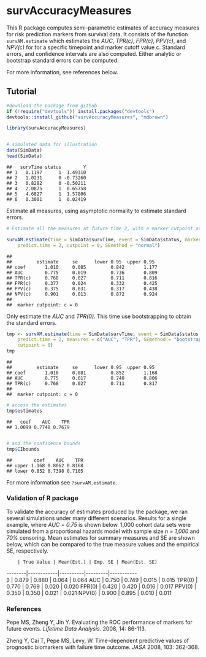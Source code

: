 survAccuracyMeasures
=============================================

This R package computes semi-parametric estimates of accuracy measures for risk prediction markers from survival data. It consists of the function `survAM.estimate` which estimates the *AUC*, *TPR(c)*, *FPR(c)*, *PPV(c)*, and *NPV(c)* for for a specific timepoint and marker cutoff value c. Standard errors, and confidence intervals are also computed. Either analytic or bootstrap standard errors can be computed. 

For more information, see references below. 


## Tutorial



```r
#download the package from github
if (!require("devtools")) install.packages("devtools")
devtools::install_github("survAccuracyMeasures", "mdbrown")

library(survAccuracyMeasures)
```

```r

# simulated data for illustration
data(SimData)
head(SimData)
```

```
##   survTime status        Y
## 1   0.1197      1  1.49310
## 2   1.0231      0 -0.73260
## 3   0.8282      0 -0.50211
## 4   2.0875      1  0.65758
## 5   4.6827      1  1.57806
## 6   0.3001      1  0.02419
```



Estimate all measures, using asymptotic normality to estimate standard errors. 


```r
# Estimate all the measures at future time 2, with a marker cutpoint at 0.

survAM.estimate(time = SimData$survTime, event = SimData$status, marker = SimData$Y, 
    predict.time = 2, cutpoint = 0, SEmethod = "normal")
```

```
## 
##         estimate     se      lower 0.95  upper 0.95
## coef       1.010     0.085         0.842       1.177 
## AUC        0.775     0.019         0.736       0.809 
## TPR(c)     0.768     0.027         0.711       0.816 
## FPR(c)     0.377     0.024         0.332       0.425 
## PPV(c)     0.375     0.031         0.317       0.438 
## NPV(c)     0.901     0.013         0.872       0.924 
## 
##  marker cutpoint: c = 0
```


Only estimate the *AUC* and *TPR(0)*. This time use bootstrapping to obtain the standard errors. 


```r
tmp <- survAM.estimate(time = SimData$survTime, event = SimData$status, marker = SimData$Y, 
    predict.time = 2, measures = c("AUC", "TPR"), SEmethod = "bootstrap", bootstraps = 50, 
    cutpoint = 0)
tmp
```

```
## 
##         estimate     se      lower 0.95  upper 0.95
## coef       1.010     0.081         0.852       1.168 
## AUC        0.775     0.017         0.740       0.806 
## TPR(c)     0.768     0.027         0.711       0.817 
## 
##  marker cutpoint: c = 0
```



```r
# access the estimates
tmp$estimates
```

```
##   coef    AUC    TPR 
## 1.0099 0.7748 0.7679
```

```r

# and the confidence bounds
tmp$CIbounds
```

```
##        coef    AUC    TPR
## upper 1.168 0.8062 0.8168
## lower 0.852 0.7398 0.7105
```


For more information see `?survAM.estimate`. 
### Validation of R package
To validate the accuracy of estimates produced by the package, we ran several simulations under many different scenarios. Results for a single example, where <em>AUC = 0.75</em> is shown below. 1,000 cohort data sets were simulated from a proportional hazards model with sample size <em>n = 1,000</em> and <em>70%</em> censoring. Mean estimates for summary measures and SE are shown below, which can be compared to the true measure values and the empirical SE, respectively.



        | True Value | Mean(Est.) | Emp. SE | Mean(Est. SE)
--------|------------|----------|---------|-----------    
      β |   0.879 |   0.880 | 0.064 |     0.064
    AUC |   0.750 |   0.749 | 0.015 |     0.015
 TPR(0) |   0.770 |   0.769 | 0.020 |     0.020
 FPR(0) |   0.420 |   0.420 | 0.016 |     0.017
 PPV(0) |   0.350 |   0.350 | 0.021 |     0.021
 NPV(0) |   0.900 |   0.895 | 0.010 |     0.011

### References
Pepe MS, Zheng Y, Jin Y. Evaluating the ROC performance of markers for future events. *Lifetime Data Analysis.* 2008, 14: 86-113.

Zheng Y, Cai T, Pepe MS, Levy, W. Time-dependent predictive values of prognostic biomarkers with failure time outcome. *JASA* 2008, 103: 362-368.














